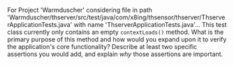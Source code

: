 For Project 'Warmduscher' considering file in path 'Warmduscher/thserver/src/test/java/com/x8ing/thsensor/thserver/ThserverApplicationTests.java' with name 'ThserverApplicationTests.java'... 
This test class currently only contains an empty `contextLoads()` method. What is the primary purpose of this method and how would you expand upon it to verify the application's core functionality? Describe at least two specific assertions you would add, and explain *why* those assertions are important.